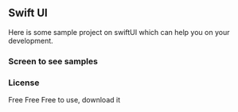 ## Swift UI
Here is some sample project on swiftUI which can help you on your development. 

### Screen to see samples



### License

Free Free Free to use, download it  
